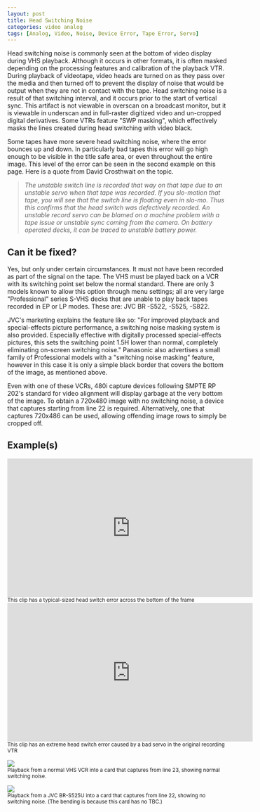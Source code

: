 ```yaml
---
layout: post
title: Head Switching Noise
categories: video analog
tags: [Analog, Video, Noise, Device Error, Tape Error, Servo]
---
```


Head switching noise is commonly seen at the bottom of video display during VHS playback. Although it occurs in other formats, it is often masked depending on the processing features and calibration of the playback VTR. During playback of videotape, video heads are turned on as they pass over the media and then turned off to prevent the display of noise that would be output when they are not in contact with the tape. Head switching noise is a result of that switching interval, and it occurs prior to the start of vertical sync. This artifact is not viewable in overscan on a broadcast monitor, but it is viewable in underscan and in full-raster digitized video and un-cropped digital derivatives. Some VTRs feature "SWP masking", which effectively masks the lines created during head switching with video black.

Some tapes have more severe head switching noise, where the error bounces up and down. In particularly bad tapes this error will go high enough to be visible in the title safe area, or even throughout the entire image. This level of the error can be seen in the second example on this page. Here is a quote from David Crosthwait on the topic.

>*The unstable switch line is recorded that way on that tape due to an unstable servo when that tape was recorded. If you slo-motion that tape, you will see that the switch line is floating even in slo-mo. Thus this confirms that the head switch was defectively recorded. An unstable record servo can be blamed on a machine problem with a tape issue or unstable sync coming from the camera. On battery operated decks, it can be traced to unstable battery power.*

## Can it be fixed?

Yes, but only under certain circumstances. It must not have been recorded as part of the signal on the tape. The VHS must be played back on a VCR with its switching point set below the normal standard. There are only 3 models known to allow this option through menu settings; all are very large "Professional" series S-VHS decks that are unable to play back tapes recorded in EP or LP modes. These are: JVC BR -S522, -S525, -S822.  

JVC's marketing explains the feature like so: "For improved playback and special-effects picture performance, a switching noise masking system is also provided. Especially effective with digitally processed special-effects pictures, this sets the switching point 1.5H lower than normal, completely eliminating on-screen switching noise." Panasonic also advertises a small family of Professional models with a "switching noise masking" feature, however in this case it is only a simple black border that covers the bottom of the image, as mentioned above.

Even with one of these VCRs, 480i capture devices following SMPTE RP 202's standard for video alignment will display garbage at the very bottom of the image. To obtain a 720x480 image with no switching noise, a device that captures starting from line 22 is required. Alternatively, one that captures 720x486 can be used, allowing offending image rows to simply be cropped off.

## Example(s)

<iframe src="https://archive.org/embed/AVAAHeadSwitchNYU" width="560" height="315" frameborder="0" webkitallowfullscreen="true" mozallowfullscreen="true" allowfullscreen></iframe>
<sub>This clip has a typical-sized head switch error across the bottom of the frame</sub>

<iframe src="https://archive.org/embed/test-clip-xcms-d-9lu-xni" width="560" height="315" frameborder="0" webkitallowfullscreen="true" mozallowfullscreen="true" allowfullscreen></iframe>
<sub>This clip has an extreme head switch error caused by a bad servo in the original recording VTR</sub>

<img src="{{ site.baseurl }}/images/HeadSwitch_Butterfly_SLV-779HF_Sharp1_XCard.jpg"><br>
<sub>Playback from a normal VHS VCR into a card that captures from line 23, showing normal switching noise.</sub>

<img src="{{ site.baseurl }}/images/HeadSwitch_Butterfly_BR-S525U_VC500.jpg"><br>
<sub>Playback from a JVC BR-S525U into a card that captures from line 22, showing no switching noise. (The bending is because this card has no TBC.)</sub>
